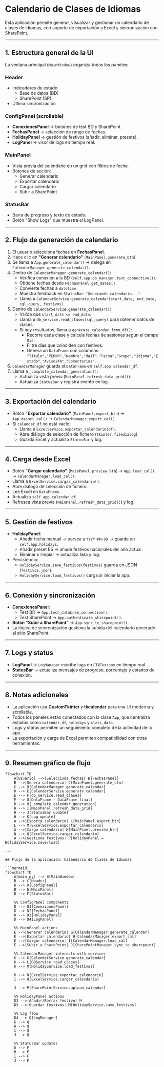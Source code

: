 # Calendario de Clases de Idiomas

Esta aplicación permite generar, visualizar y gestionar un calendario de clases de idiomas, con soporte de exportación a Excel y sincronización con SharePoint.  

---

## 1. Estructura general de la UI

La ventana principal (`MainWindow`) organiza todos los paneles:

### **Header**
- Indicadores de estado:
  - Base de datos (BD)
  - SharePoint (SP)
- Última sincronización

### **ConfigPanel** (scrollable)
- **ConexionesPanel** → botones de test BD y SharePoint.
- **FechasPanel** → selección de rango de fechas.
- **HolidayPanel** → gestión de festivos (añadir, eliminar, presets).
- **LogPanel** → visor de logs en tiempo real.

### **MainPanel**
- Vista previa del calendario en un grid con filtros de fecha.
- Botones de acción:
  - Generar calendario
  - Exportar calendario
  - Cargar calendario
  - Subir a SharePoint

### **StatusBar**
- Barra de progreso y texto de estado.
- Botón "Show Logs" que muestra el LogPanel.

---

## 2. Flujo de generación de calendario

1. El usuario selecciona fechas en **FechasPanel**.
2. Hace clic en **"Generar calendario"** (`MainPanel.generate_btn`).
3. Se llama a `App.generate_calendar()` → delega en `CalendarManager.generate_calendar()`.
4. Dentro de `CalendarManager.generate_calendar()`:
   - Verifica conexión a la BD (`self.app.db_manager.test_connection()`).
   - Obtiene fechas desde `FechasPanel.get_dates()`.
   - Convierte fechas a `datetime`.
   - Muestra feedback en `StatusBar`: `"Generando calendario..."`.
   - Llama a `CalendarService.generate_calendar(start_date, end_date, sql_query, festivos)`.
5. Dentro de `CalendarService.generate_calendar()`:
   - Valida que `start_date <= end_date`.
   - Llama a `db_service.read_clases(sql_query)` para obtener datos de clases.
   - Si hay resultados, llama a `generate_calendar_from_df()`:
     - Recorre cada clase y calcula fechas de sesiones según el campo `Dia`.
     - Filtra días que coinciden con festivos.
     - Genera un `DataFrame` con columnas:  
       `"Título","PERNR","Nombre","Mail","Fecha","Grupo","Idioma","Estado","Aviso24h","Comentarios"`.
6. `CalendarManager` guarda el `DataFrame` en `self.app.calendar_df`.
7. Llama a `_complete_calendar_generation()`:
   - Actualiza vista previa (`MainPanel.refresh_data_grid()`).
   - Actualiza `StatusBar` y registra evento en log.

---

## 3. Exportación del calendario

- Botón **"Exportar calendario"** (`MainPanel.export_btn`) → `App.export_cal()` → `CalendarManager.export_cal()`.
- Si `calendar_df` no está vacío:
  - Llama a `ExcelService.exportar_calendario(df)`.
  - Abre diálogo de selección de fichero (`tkinter.filedialog`).
  - Guarda Excel y actualiza `StatusBar` y log.

---

## 4. Carga desde Excel

- Botón **"Cargar calendario"** (`MainPanel.preview_btn`) → `App.load_cal()` → `CalendarManager.load_cal()`.
- Llama a `ExcelService.cargar_calendario()`.
- Abre diálogo de selección de fichero.
- Lee Excel en `DataFrame`.
- Actualiza `self.app.calendar_df`.
- Refresca vista previa (`MainPanel.refresh_data_grid()`) y log.

---

## 5. Gestión de festivos

- **HolidayPanel**:
  - Añadir fecha manual → parsea a `YYYY-MM-DD` → guarda en `self.app.holidays`.
  - Añadir preset ES → añade festivos nacionales del año actual.
  - Eliminar o limpiar → actualiza lista y log.
- Persistencia:
  - `HolidayService.save_festivos(festivos)` guarda en JSON (`festivos.json`).
  - `HolidayService.load_festivos()` carga al iniciar la app.

---

## 6. Conexión y sincronización

- **ConexionesPanel**:
  - Test BD → `App.test_database_connection()`.
  - Test SharePoint → `App.authenticate_sharepoint()`.
- **Botón "Subir a SharePoint"** → `App.sync_to_sharepoint()`.
- La lógica de sincronización gestiona la subida del calendario generado al sitio SharePoint.

---

## 7. Logs y status

- **LogPanel** → `LogManager` escribe logs en `CTkTextbox` en tiempo real.
- **StatusBar** → actualiza mensajes de progreso, porcentaje y estados de conexión.

---

## 8. Notas adicionales

- La aplicación usa **CustomTkinter** y **tkcalendar** para una UI moderna y scrollable.
- Todos los paneles están conectados con la clase `App`, que centraliza estados como `calendar_df`, `holidays` y `class_data`.
- Logs y status permiten un seguimiento completo de la actividad de la app.
- La exportación y carga de Excel permiten compatibilidad con otras herramientas.

---

## 9. Resumen gráfico de flujo

```mermaid
flowchart TD
    A[Usuario] -->|Selecciona fechas| B[FechasPanel]
    B -->|Genera calendario| C[MainPanel.generate_btn]
    C --> D[CalendarManager.generate_calendar]
    D --> E[CalendarService.generate_calendar]
    E --> F[db_service.read_clases]
    F --> G[DataFrame → DataFrame final]
    D --> H[_complete_calendar_generation]
    H --> I[MainPanel.refresh_data_grid]
    H --> J[StatusBar update]
    H --> K[Log update]
    A -->|Exporta calendario| L[MainPanel.export_btn]
    L --> M[ExcelService.exportar_calendario]
    A -->|Carga calendario| N[MainPanel.preview_btn]
    N --> O[ExcelService.cargar_calendario]
    A -->|Gestiona festivos| P[HolidayPanel → HolidayService.save/load]

---

## Flujo de la aplicación: Calendario de Clases de Idiomas

```mermaid
flowchart TD
    A[main.py] --> B[MainWindow]
    B --> C[Header]
    B --> D[ConfigPanel]
    B --> E[MainPanel]
    B --> F[StatusBar]

    %% ConfigPanel components
    D --> D1[ConexionesPanel]
    D --> D2[FechasPanel]
    D --> D3[HolidayPanel]
    D --> D4[LogPanel]

    %% MainPanel actions
    E -->|Generar calendario| G[CalendarManager.generate_calendar]
    E -->|Exportar calendario| H[CalendarManager.export_cal]
    E -->|Cargar calendario| I[CalendarManager.load_cal]
    E -->|Subir a SharePoint| J[SharePointManager.sync_to_sharepoint]

    %% CalendarManager interacts with services
    G --> K[CalendarService.generate_calendar]
    K --> L[DBService.read_clases]
    K --> M[HolidayService.load_festivos]
    
    H --> N[ExcelService.exportar_calendario]
    I --> O[ExcelService.cargar_calendario]

    J --> P[SharePointService.upload_calendar]

    %% HolidayPanel actions
    D3 -->|Añadir/Borrar festivo| M
    D3 -->|Guardar festivos| M[HolidayService.save_festivos]

    %% Log flow
    D4 --> Q[LogManager]
    G --> Q
    H --> Q
    I --> Q
    J --> Q

    %% StatusBar updates
    G --> F
    H --> F
    I --> F
    J --> F

